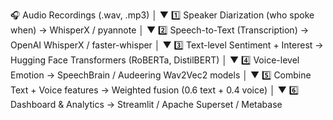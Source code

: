 🎧 Audio Recordings (.wav, .mp3)
        │
        ▼
1️⃣ Speaker Diarization (who spoke when)
   → WhisperX / pyannote
        │
        ▼
2️⃣ Speech-to-Text (Transcription)
   → OpenAI WhisperX / faster-whisper
        │
        ▼
3️⃣ Text-level Sentiment + Interest
   → Hugging Face Transformers (RoBERTa, DistilBERT)
        │
        ▼
4️⃣ Voice-level Emotion
   → SpeechBrain / Audeering Wav2Vec2 models
        │
        ▼
5️⃣ Combine Text + Voice features
   → Weighted fusion (0.6 text + 0.4 voice)
        │
        ▼
6️⃣ Dashboard & Analytics
   → Streamlit / Apache Superset / Metabase

